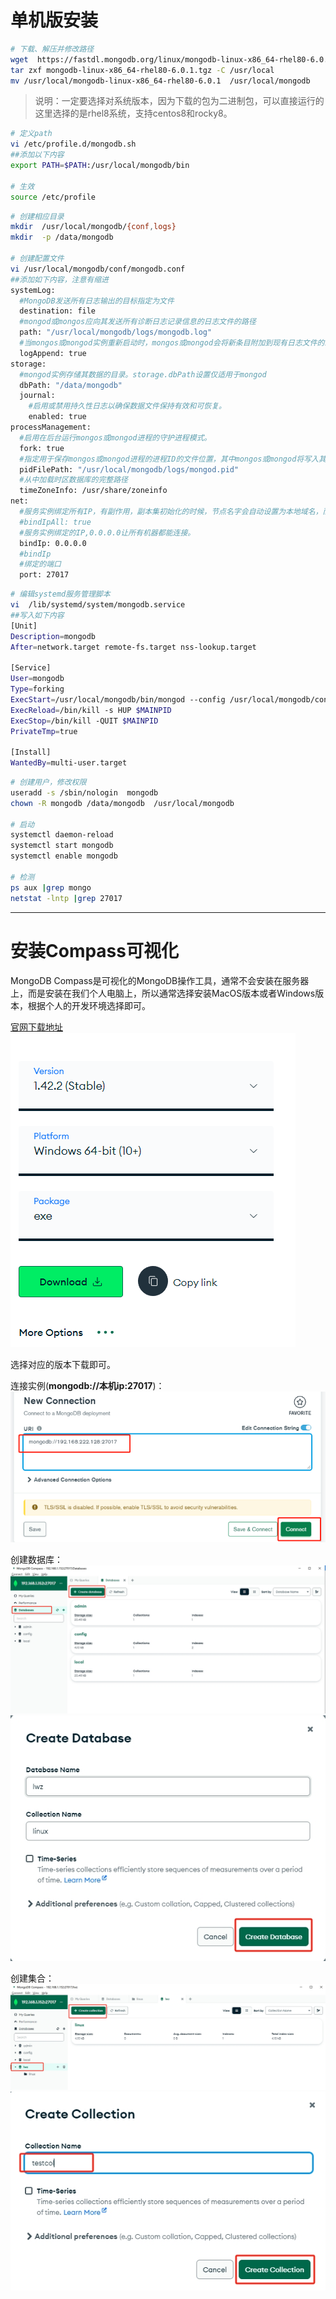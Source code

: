 # 单机版安装
```bash
# 下载、解压并修改路径
wget  https://fastdl.mongodb.org/linux/mongodb-linux-x86_64-rhel80-6.0.1.tgz
tar zxf mongodb-linux-x86_64-rhel80-6.0.1.tgz -C /usr/local
mv /usr/local/mongodb-linux-x86_64-rhel80-6.0.1  /usr/local/mongodb
```
> 说明：一定要选择对系统版本，因为下载的包为二进制包，可以直接运行的
> 这里选择的是rhel8系统，支持centos8和rocky8。

```bash
# 定义path
vi /etc/profile.d/mongodb.sh
##添加以下内容
export PATH=$PATH:/usr/local/mongodb/bin

# 生效
source /etc/profile
```
```bash
# 创建相应目录
mkdir  /usr/local/mongodb/{conf,logs}
mkdir  -p /data/mongodb

# 创建配置文件
vi /usr/local/mongodb/conf/mongodb.conf
##添加如下内容，注意有缩进
systemLog:
  #MongoDB发送所有日志输出的目标指定为文件
  destination: file
  #mongod或mongos应向其发送所有诊断日志记录信息的日志文件的路径
  path: "/usr/local/mongodb/logs/mongodb.log"
  #当mongos或mongod实例重新启动时，mongos或mongod会将新条目附加到现有日志文件的末尾
  logAppend: true
storage:
  #mongod实例存储其数据的目录。storage.dbPath设置仅适用于mongod
  dbPath: "/data/mongodb"
  journal:
    #启用或禁用持久性日志以确保数据文件保持有效和可恢复。
    enabled: true
processManagement:
  #启用在后台运行mongos或mongod进程的守护进程模式。
  fork: true
  #指定用于保存mongos或mongod进程的进程ID的文件位置，其中mongos或mongod将写入其PID
  pidFilePath: "/usr/local/mongodb/logs/mongod.pid"
  #从中加载时区数据库的完整路径
  timeZoneInfo: /usr/share/zoneinfo
net:
  #服务实例绑定所有IP，有副作用，副本集初始化的时候，节点名字会自动设置为本地域名，而不是ip
  #bindIpAll: true
  #服务实例绑定的IP,0.0.0.0让所有机器都能连接。
  bindIp: 0.0.0.0
  #bindIp
  #绑定的端口
  port: 27017
```
```bash
# 编辑systemd服务管理脚本
vi  /lib/systemd/system/mongodb.service
##写入如下内容
[Unit]
Description=mongodb
After=network.target remote-fs.target nss-lookup.target

[Service]
User=mongodb
Type=forking
ExecStart=/usr/local/mongodb/bin/mongod --config /usr/local/mongodb/conf/mongodb.conf
ExecReload=/bin/kill -s HUP $MAINPID
ExecStop=/bin/kill -QUIT $MAINPID
PrivateTmp=true

[Install]
WantedBy=multi-user.target
```
```bash
# 创建用户，修改权限
useradd -s /sbin/nologin  mongodb
chown -R mongodb /data/mongodb  /usr/local/mongodb

# 启动
systemctl daemon-reload
systemctl start mongodb
systemctl enable mongodb

# 检测
ps aux |grep mongo
netstat -lntp |grep 27017
```

-------------------------------------
# 安装Compass可视化
MongoDB Compass是可视化的MongoDB操作工具，通常不会安装在服务器上，而是安装在我们个人电脑上，所以通常选择安装MacOS版本或者Windows版本，根据个人的开发环境选择即可。

[官网下载地址](https://www.mongodb.com/try/download/compass)
![](./2.png)

选择对应的版本下载即可。

连接实例(**mongodb://本机ip:27017**)：
![](./3.png)


创建数据库：
![](./5.png)
![](./6.png)


创建集合：
![](./7.png)
![](./8.png)





